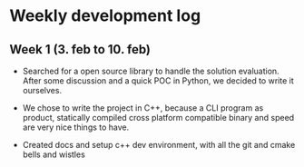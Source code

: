 # Weekly development log

## Week 1 (3. feb to 10. feb)

- Searched for a open source library to handle the solution evaluation. After some discussion and a quick POC in Python, we decided to write it ourselves.

- We chose to write the project in C++, because a CLI program as product, statically compiled cross platform compatible binary and speed are very nice things to have.

- Created docs and setup c++ dev environment, with all the git and cmake bells and wistles









